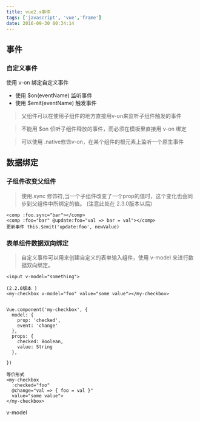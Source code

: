 ```yaml
---
title: vue2.x事件
tags: ['javascript', 'vue','frame']
date: 2016-09-30 00:34:14
---
```


## 事件
### 自定义事件
使用 v-on 绑定自定义事件
- 使用 $on(eventName) 监听事件
- 使用 $emit(eventName) 触发事件


> 父组件可以在使用子组件的地方直接用v-on来监听子组件触发的事件

> 不能用 $on 侦听子组件释放的事件，而必须在模板里直接用 v-on 绑定


> 可以使用 .native修饰v-on，在某个组件的根元素上监听一个原生事件

<!--more -->

## 数据绑定

### 子组件改变父组件
> 使用.sync 修饰符,当一个子组件改变了一个prop的值时，这个变化也会同步到父组件中所绑定的值。 (注意此处在 2.3.0版本以后)

```
<comp :foo.sync="bar"></comp>
<comp :foo="bar" @update:foo="val => bar = val"></comp>
更新事件 this.$emit('update:foo', newValue)

```

### 表单组件数据双向绑定
> 自定义事件可以用来创建自定义的表单输入组件，使用 v-model 来进行数据双向绑定。


```
<input v-model="something">

(2.2.0版本 )
<my-checkbox v-model="foo" value="some value"></my-checkbox>


Vue.component('my-checkbox', {
  model: {
    prop: 'checked',
    event: 'change'
  },
  props: {
    checked: Boolean,
    value: String
  },

})

等价形式
<my-checkbox
  :checked="foo"
  @change="val => { foo = val }"
  value="some value">
</my-checkbox>

```

v-model
